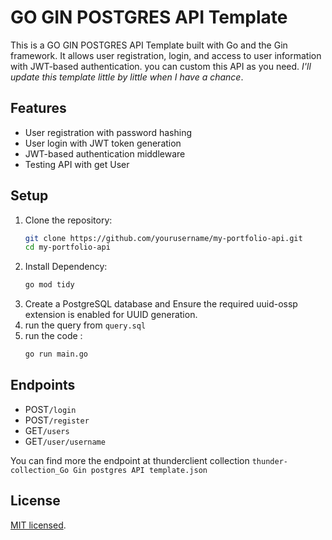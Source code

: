 # GO GIN POSTGRES API Template

This is a GO GIN POSTGRES API Template built with Go and the Gin framework. It allows user registration, login, and access to user information with JWT-based authentication. you can custom this API as you need. _I'll update this template little by little when I have a chance_.


## Features

- User registration with password hashing
- User login with JWT token generation
- JWT-based authentication middleware
- Testing API with get User

## Setup

1. Clone the repository:
   ```bash
   git clone https://github.com/yourusername/my-portfolio-api.git
   cd my-portfolio-api
2. Install Dependency:
   ```bash
   go mod tidy
3. Create a PostgreSQL database and Ensure the required uuid-ossp extension is enabled for UUID generation.
4. run the query from `query.sql`
5. run the code :
   ```bash
   go run main.go

## Endpoints
- POST`/login`
- POST`/register`
- GET`/users`
- GET`/user/username`
  
You can find more the endpoint at thunderclient collection `thunder-collection_Go Gin postgres API template.json`

## License
[MIT licensed](./LICENSE).

